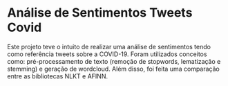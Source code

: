# Análise de Sentimentos Tweets Covid

Este projeto teve o intuito de realizar uma análise de sentimentos tendo como referência tweets sobre a COVID-19. Foram utilizados conceitos como: pré-processamento de texto (remoção de stopwords, lematização e stemming) e geração de wordcloud. Além disso, foi feita uma comparação entre as bibliotecas NLKT e AFINN.
